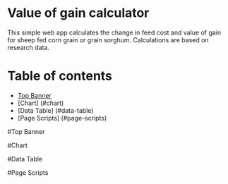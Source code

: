 # Value of gain calculator

This simple web app calculates the change in feed cost and value of gain for sheep fed corn grain or grain sorghum. Calculations are based on research data.

# Table of contents
* [Top Banner](#top-banner)
* [Chart] (#chart)
* [Data Table] (#data-table)
* [Page Scripts] (#page-scripts)

#Top Banner


#Chart


#Data Table

#Page Scripts

